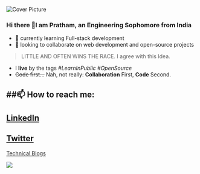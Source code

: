 ![Cover Picture](https://github.com/PrathamSikka24/PrathamSikka24/assets/116445216/aa14640b-efa4-471d-99a2-023ec6b18cea)

### Hi there 👋I am Pratham, an Engineering Sophomore from India

- 🌱  currently learning Full-stack development
- 👯  looking to collaborate on web development and open-source projects
> LITTLE AND OFTEN WINS THE RACE.
I agree with this Idea.
- I **live** by the tags *#LearnInPublic #OpenSource*
- ~~Code first...~~ Nah, not really: **Collaboration** First, **Code** Second.

##📫 How to reach me:
-
[LinkedIn](www.linkedin.com/in/prathamsikka)
-
[Twitter](https://twitter.com/pratham_sikka)
-
[Technical Blogs](https://klout.hashnode.dev/)

<img 
   src="https://github-readme-stats.vercel.app/api?username=PrathamSikka24&show_icons=true&theme=tokyonight" 
/>

